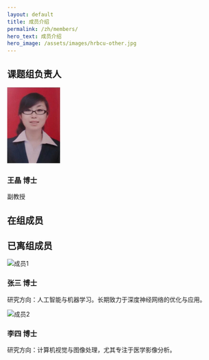 ```yaml
---
layout: default
title: 成员介绍
permalink: /zh/members/
hero_text: 成员介绍
hero_image: /assets/images/hrbcu-other.jpg
---
```


## 课题组负责人

<div class="members-container">  
  <div class="member-card">
    <img src="/assets/images/members/WANG_Jing.png" alt="王晶">
    <div class="member-info">
    <h3>王晶 博士</h3>
    <p>副教授</p>
    </div>
  </div>
</div>

## 在组成员

## 已离组成员

<div class="members-container">

  <div class="member-card">
    <img src="/assets/images/member1.jpg" alt="成员1">
    <div class="member-info">
      <h3>张三 博士</h3>
      <p>研究方向：人工智能与机器学习。长期致力于深度神经网络的优化与应用。</p>
    </div>
  </div>

  <div class="member-card">
    <img src="/assets/images/member2.jpg" alt="成员2">
    <div class="member-info">
      <h3>李四 博士</h3>
      <p>研究方向：计算机视觉与图像处理，尤其专注于医学影像分析。</p>
    </div>
  </div>

</div>

